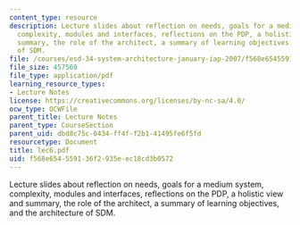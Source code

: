 ```yaml
---
content_type: resource
description: Lecture slides about reflection on needs, goals for a medium system,
  complexity, modules and interfaces, reflections on the PDP, a holistic view and
  summary, the role of the architect, a summary of learning objectives, and the architecture
  of SDM.
file: /courses/esd-34-system-architecture-january-iap-2007/f568e654559136f2935eec18cd3b0572_lec6.pdf
file_size: 457569
file_type: application/pdf
learning_resource_types:
- Lecture Notes
license: https://creativecommons.org/licenses/by-nc-sa/4.0/
ocw_type: OCWFile
parent_title: Lecture Notes
parent_type: CourseSection
parent_uid: dbd8c75c-0434-ff4f-f2b1-41495fe6f5fd
resourcetype: Document
title: lec6.pdf
uid: f568e654-5591-36f2-935e-ec18cd3b0572
---
```

Lecture slides about reflection on needs, goals for a medium system, complexity, modules and interfaces, reflections on the PDP, a holistic view and summary, the role of the architect, a summary of learning objectives, and the architecture of SDM.